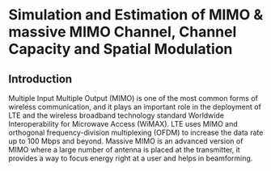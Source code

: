 # Simulation and Estimation of MIMO & massive MIMO Channel, Channel Capacity and Spatial Modulation 
## Introduction
Multiple Input Multiple Output (MIMO) is one of the most common forms of wireless communication, and it plays an important role in the deployment of LTE and the wireless broadband technology standard Worldwide Interoperability for Microwave Access (WiMAX). LTE uses MIMO and orthogonal frequency-division multiplexing (OFDM) to increase the data rate up to 100 Mbps and beyond.
Massive MIMO is an advanced version of MIMO where a large number of antenna is placed at the transmitter, it provides a way to focus energy right at a user and helps in beamforming.
